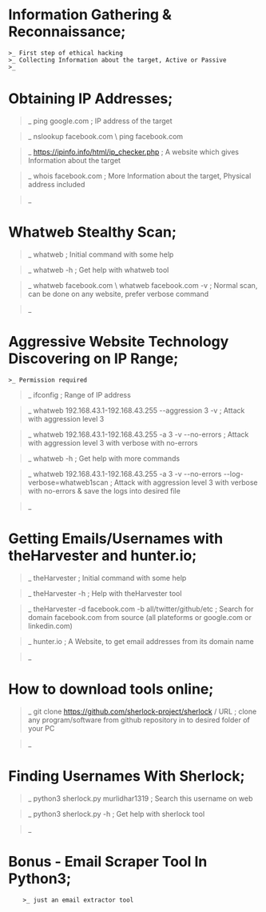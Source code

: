 
# Information Gathering & Reconnaissance;
    >_ First step of ethical hacking
    >_ Collecting Information about the target, Active or Passive
    >_ 



# Obtaining IP Addresses;

>_ ping google.com   ; IP address of the target

>_ nslookup facebook.com   \  ping facebook.com

>_ https://ipinfo.info/html/ip_checker.php   ; A website which gives Information about the target

>_ whois facebook.com   ; More Information about the target, Physical address included

>_



# Whatweb Stealthy Scan;

>_ whatweb   ; Initial command with some help

>_ whatweb -h   ; Get help with whatweb tool

>_ whatweb facebook.com \  whatweb facebook.com -v   ; Normal scan, can be done on any website, prefer verbose command

>_ 



# Aggressive Website Technology Discovering on IP Range;
    >_ Permission required

>_ ifconfig   ; Range of IP address

>_ whatweb 192.168.43.1-192.168.43.255 --aggression 3 -v   ; Attack with aggression level 3

>_ whatweb 192.168.43.1-192.168.43.255 -a 3 -v --no-errors   ; Attack with aggression level 3 with verbose with no-errors 

>_ whatweb -h   ; Get help with more commands

>_ whatweb 192.168.43.1-192.168.43.255 -a 3 -v --no-errors --log-verbose=whatweb1scan   ; Attack with aggression level 3 with verbose with no-errors & save the logs into desired file

>_ 



# Getting Emails/Usernames with theHarvester and hunter.io;

>_ theHarvester   ; Initial command with some help

>_ theHarvester -h   ; Help with theHarvester tool

>_ theHarvester -d facebook.com -b all/twitter/github/etc   ; Search for domain facebook.com from source (all plateforms or google.com or linkedin.com)  

>_ hunter.io   ; A Website, to get email addresses from its domain name

>_ 



# How to download tools online;

>_ git clone https://github.com/sherlock-project/sherlock / URL   ; clone any program/software from github repository in to desired folder of your PC

>_ 



# Finding Usernames With Sherlock;

>_ python3 sherlock.py murlidhar1319   ; Search this username on web

>_ python3 sherlock.py -h    ; Get help with sherlock tool

>_ 



# Bonus - Email Scraper Tool In Python3;
        >_ just an email extractor tool






